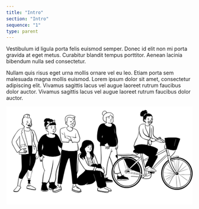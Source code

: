 ```yaml
---
title: "Intro"
section: "Intro"
sequence: "1"
type: parent
---
```


Vestibulum id ligula porta felis euismod semper. Donec id elit non mi porta gravida at eget metus. Curabitur blandit tempus porttitor. Aenean lacinia bibendum nulla sed consectetur.

Nullam quis risus eget urna mollis ornare vel eu leo. Etiam porta sem malesuada magna mollis euismod. Lorem ipsum dolor sit amet, consectetur adipiscing elit. Vivamus sagittis lacus vel augue laoreet rutrum faucibus dolor auctor. Vivamus sagittis lacus vel augue laoreet rutrum faucibus dolor auctor.

![peeps](./peeps.png)

